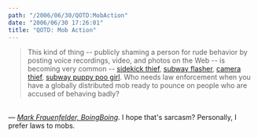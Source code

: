 ```yaml
---
path: "/2006/06/30/QOTD:MobAction" 
date: "2006/06/30 17:26:01" 
title: "QOTD: Mob Action" 
---
```

<blockquote>This kind of thing -- publicly shaming a person for rude behavior by posting voice recordings, video, and photos on the Web -- is becoming very common -- <a href="http://seattletimes.nwsource.com/html/businesstechnology/2003085820_btdownload26.html">sidekick thief</a>, <a href="http://www.nydailynews.com/front/story/340923p-291030c.html">subway flasher</a>, <a href="http://lostcamera.blogspot.com/">camera thief</a>, <a href="http://japundit.com/archives/2005/06/30/808/">subway puppy poo girl</a>. Who needs law enforcement when you have a globally distributed mob ready to pounce on people who are accused of behaving badly?</blockquote><br>&#8212; <a href="http://www.boingboing.net/2006/06/30/voicemails_from_guy_.html"><cite>Mark Frauenfelder, BoingBoing</cite></a>. I hope that's sarcasm? Personally, I prefer laws to mobs.